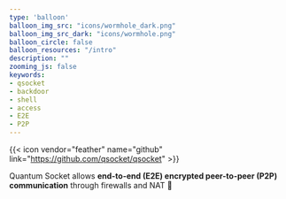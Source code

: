 ```yaml
---
type: 'balloon'
balloon_img_src: "icons/wormhole_dark.png"
balloon_img_src_dark: "icons/wormhole.png"
balloon_circle: false
balloon_resources: "/intro"
description: ""
zooming_js: false
keywords:
- qsocket
- backdoor
- shell
- access
- E2E
- P2P
---
```


{{< icon vendor="feather" name="github" link="https://github.com/qsocket/qsocket" >}}

Quantum Socket allows **end-to-end (E2E) encrypted peer-to-peer (P2P) communication** through firewalls and NAT 🎉  
